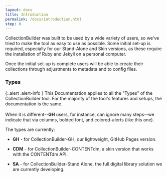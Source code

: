 ```yaml
---
layout: docs
title: Introduction
permalink: /docs/introduction.html
step: 0
---
```


CollectionBuilder was built to be used by a wide variety of users, so we've tried to make the tool as easy to use as possible. Some initial set-up is required, especially for our Stand-Alone and Skin versions, as these require the installation of Ruby and Jekyll on a personal computer. 

Once the initial set-up is complete users will be able to create their collections through adjustments to metadata and to config files. 

### Types

{:.alert .alert-info }
This Documentation applies to all the "Types" of the CollectionBuilder tool. For the majority of the tool's features and setups, the documentation is the same. <br /><br/> When it is different--**GH** users, for instance, can ignore many steps--we indicate that via columns, bolded font, and colored-alerts (like this one). 

The types are currently: 

- **GH** - for CollectionBuilder-GH, our lightweight, GitHub Pages version.

- **CDM** - for CollectionBuilder-CONTENTdm, a skin version that works with the CONTENTdm API.

- **SA** - for CollectionBuilder-Stand Alone, the full digital library solution we are currently developing. 
